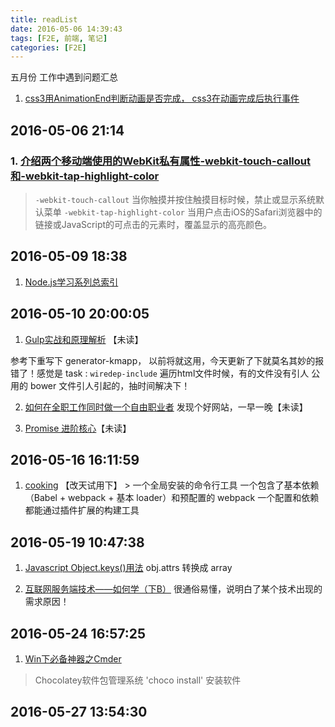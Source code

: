 ```yaml
---
title: readList
date: 2016-05-06 14:39:43
tags: [F2E, 前端, 笔记]
categories: [F2E]
---
```


五月份 工作中遇到问题汇总
 
<!-- more -->


  1. [css3用AnimationEnd判断动画是否完成， css3在动画完成后执行事件](http://blog.csdn.net/kongjiea/article/details/38614695)


## 2016-05-06 21:14

### 1. [介绍两个移动端使用的WebKit私有属性-webkit-touch-callout和-webkit-tap-highlight-color](http://www.css88.com/archives/5393)
  > `-webkit-touch-callout` 当你触摸并按住触摸目标时候，禁止或显示系统默认菜单
  > `-webkit-tap-highlight-color` 当用户点击iOS的Safari浏览器中的链接或JavaScript的可点击的元素时，覆盖显示的高亮颜色。


## 2016-05-09 18:38

  1. [Node.js学习系列总索引](http://www.cnblogs.com/zhongweiv/p/nodejs.html)

## 2016-05-10 20:00:05 

  1. [Gulp实战和原理解析](http://i5ting.github.io/stuq-gulp/) 【未读】

  参考下重写下 generator-kmapp， 以前将就这用，今天更新了下就莫名其妙的报错了！感觉是 task : `wiredep-include` 遍历html文件时候，有的文件没有引人 公用的 bower 文件引人引起的，抽时间解决下！

  2. [如何在全职工作同时做一个自由职业者](http://yizaoyiwan.com/stories/23) 发现个好网站，一早一晚【未读】

  3. [Promise 进阶核心](http://yizaoyiwan.com/stories/23)【未读】

## 2016-05-16 16:11:59

  1. [cooking](http://cookingjs.github.io/intro.html) 【改天试用下】
    > 一个全局安装的命令行工具
      一个包含了基本依赖（Babel + webpack + 基本 loader）和预配置的 webpack
      一个配置和依赖都能通过插件扩展的构建工具

## 2016-05-19 10:47:38

  1. [Javascript Object.keys()用法](http://www.webhek.com/javascript-object-keys) obj.attrs 转换成 array

  2. [互联网服务端技术——如何学（下B）](http://mp.weixin.qq.com/s?__biz=MzA3MDExNzcyNA==&mid=2650392056&idx=1&sn=0e0cd289b852d41567e475d911763e63&scene=0#wechat_redirect) 很通俗易懂，说明白了某个技术出现的需求原因！

## 2016-05-24 16:57:25

  1. [Win下必备神器之Cmder](https://segmentfault.com/a/1190000004408436)
  >Chocolatey软件包管理系统 'choco install' 安装软件

## 2016-05-27 13:54:30

  